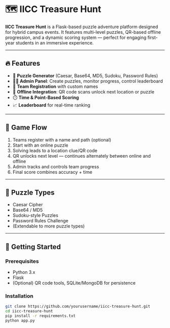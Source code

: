 # 🗺️ IICC Treasure Hunt

**IICC Treasure Hunt** is a Flask-based puzzle adventure platform designed for hybrid campus events. It features multi-level puzzles, QR-based offline progression, and a dynamic scoring system — perfect for engaging first-year students in an immersive experience.

---

## 🔥 Features

- 🧩 **Puzzle Generator** (Caesar, Base64, MD5, Sudoku, Password Rules)
- 🧑‍💻 **Admin Panel**: Create puzzles, monitor progress, control leaderboard
- 👥 **Team Registration** with custom names
- 📍 **Offline Integration**: QR code scans unlock next location or puzzle
- ⏱️ **Time & Point-Based Scoring**
- 📈 **Leaderboard** for real-time ranking

---

## 🏁 Game Flow

1. Teams register with a name and path (optional)
2. Start with an online puzzle
3. Solving leads to a location clue/QR code
4. QR unlocks next level — continues alternately between online and offline
5. Admin tracks and controls team progress
6. Final score combines accuracy + time

---

## 🧠 Puzzle Types

- Caesar Cipher
- Base64 / MD5
- Sudoku-style Puzzles
- Password Rules Challenge
- (Extendable to more puzzle types)

---

## 🚀 Getting Started

### Prerequisites
- Python 3.x
- Flask
- (Optional) QR code tools, SQLite/MongoDB for persistence

### Installation

```bash
git clone https://github.com/yourusername/iicc-treasure-hunt.git
cd iicc-treasure-hunt
pip install -r requirements.txt
python app.py
